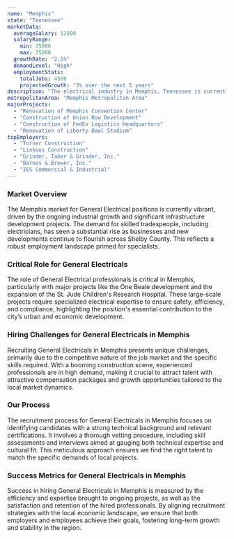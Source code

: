 ```yaml
---
name: "Memphis"
state: "Tennessee"
marketData:
  averageSalary: 52000
  salaryRange:
    min: 35000
    max: 75000
  growthRate: "2.5%"
  demandLevel: "High"
  employmentStats:
    totalJobs: 4500
    projectedGrowth: "3% over the next 5 years"
description: "The electrical industry in Memphis, Tennessee is currently experiencing steady growth, with several major construction and renovation projects ongoing in the area. The industry offers competitive wages, with opportunities for advancement and increased earning power."
metropolitanArea: "Memphis Metropolitan Area"
majorProjects:
  - "Renovation of Memphis Convention Center"
  - "Construction of Union Row Development"
  - "Construction of FedEx Logistics Headquarters"
  - "Renovation of Liberty Bowl Stadium"
topEmployers:
  - "Turner Construction"
  - "Linkous Construction"
  - "Grinder, Taber & Grinder, Inc."
  - "Barnes & Brower, Inc."
  - "IES Commercial & Industrial"
---
```


### Market Overview
The Memphis market for General Electrical positions is currently vibrant, driven by the ongoing industrial growth and significant infrastructure development projects. The demand for skilled tradespeople, including electricians, has seen a substantial rise as businesses and new developments continue to flourish across Shelby County. This reflects a robust employment landscape primed for specialists.

### Critical Role for General Electricals
The role of General Electrical professionals is critical in Memphis, particularly with major projects like the One Beale development and the expansion of the St. Jude Children's Research Hospital. These large-scale projects require specialized electrical expertise to ensure safety, efficiency, and compliance, highlighting the position's essential contribution to the city’s urban and economic development.

### Hiring Challenges for General Electricals in Memphis
Recruiting General Electricals in Memphis presents unique challenges, primarily due to the competitive nature of the job market and the specific skills required. With a booming construction scene, experienced professionals are in high demand, making it crucial to attract talent with attractive compensation packages and growth opportunities tailored to the local market dynamics.

### Our Process
The recruitment process for General Electricals in Memphis focuses on identifying candidates with a strong technical background and relevant certifications. It involves a thorough vetting procedure, including skill assessments and interviews aimed at gauging both technical expertise and cultural fit. This meticulous approach ensures we find the right talent to match the specific demands of local projects.

### Success Metrics for General Electricals in Memphis
Success in hiring General Electricals in Memphis is measured by the efficiency and expertise brought to ongoing projects, as well as the satisfaction and retention of the hired professionals. By aligning recruitment strategies with the local economic landscape, we ensure that both employers and employees achieve their goals, fostering long-term growth and stability in the region.